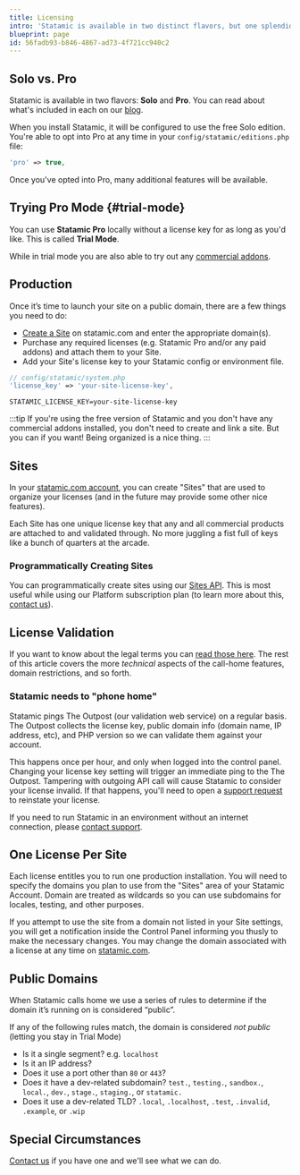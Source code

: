 ```yaml
---
title: Licensing
intro: 'Statamic is available in two distinct flavors, but one splendid codebase. Statamic Solo is **free and open source** for personal and hobby use, while **Statamic Pro** is powerful commercial software designed for team use.'
blueprint: page
id: 56fadb93-b846-4867-ad73-4f721cc940c2
---
```

## Solo vs. Pro

Statamic is available in two flavors: **Solo** and **Pro**. You can read about what's included in each on our [blog](https://statamic.com/blog/everything-about-statamic-3).

When you install Statamic, it will be configured to use the free Solo edition. You're able to opt into Pro at any time in your `config/statamic/editions.php` file:

``` php
'pro' => true,
```

Once you've opted into Pro, many additional features will be available.

## Trying Pro Mode {#trial-mode}

You can use **Statamic Pro** locally without a license key for as long as you'd like. This is called **Trial Mode**.

While in trial mode you are also able to try out any [commercial addons](https://statamic.com/addons?statamic=3).

## Production

Once it’s time to launch your site on a public domain, there are a few things you need to do:

- [Create a Site](#sites) on statamic.com and enter the appropriate domain(s).
- Purchase any required licenses (e.g. Statamic Pro and/or any paid addons) and attach them to your Site.
- Add your Site's license key to your Statamic config or environment file.

``` php
// config/statamic/system.php
'license_key' => 'your-site-license-key',
```

``` env
STATAMIC_LICENSE_KEY=your-site-license-key
```

:::tip
If you're using the free version of Statamic and you don't have any commercial addons installed, you don't need to create and link a site. But you can if you want! Being organized is a nice thing.
:::

## Sites

In your [statamic.com account](https://statamic.com/account/sites), you can create "Sites" that are used to organize your licenses (and in the future may provide some other nice features).

Each Site has one unique license key that any and all commercial products are attached to and validated through. No more juggling a fist full of keys like a bunch of quarters at the arcade.

### Programmatically Creating Sites
You can programmatically create sites using our [Sites API](/sites-api). This is most useful while using our Platform subscription plan (to learn more about this, [contact us](https://statamic.com/support)).

## License Validation

If you want to know about the legal terms you can [read those here](https://statamic.com/license). The rest of this article covers the more _technical_ aspects of the call-home features, domain restrictions, and so forth.

### Statamic needs to "phone home"

Statamic pings The Outpost (our validation web service) on a regular basis. The Outpost collects the license key, public domain info (domain name, IP address, etc), and PHP version so we can validate them against your account.

This happens once per hour, and only when logged into the control panel. Changing your license key setting will trigger an immediate ping to the The Outpost. Tampering with outgoing API call will cause Statamic to consider your license invalid. If that happens, you'll need to open a [support request][support] to reinstate your license.

If you need to run Statamic in an environment without an internet connection, please [contact support](https://statamic.com/support).

## One License Per Site

Each license entitles you to run one production installation. You will need to specify the domains you plan to use from the "Sites" area of your Statamic Account. Domain are treated as wildcards so you can use subdomains for locales, testing, and other purposes.

If you attempt to use the site from a domain not listed in your Site settings, you will get a notification inside the Control Panel informing you thusly to make the necessary changes. You may change the domain associated with a license at any time on [statamic.com](https://statamic.com/account/sites).

## Public Domains
When Statamic calls home we use a series of rules to determine if the domain it’s running on is considered “public”.

If any of the following rules match, the domain is considered _not public_ (letting you stay in Trial Mode)

- Is it a single segment? e.g. `localhost`
- Is it an IP address?
- Does it use a port other than `80` or `443`?
- Does it have a dev-related subdomain? `test.`, `testing.`, `sandbox.`,  `local.`, `dev.`, `stage.`, `staging.`, or `statamic.`
- Does it use a dev-related TLD? `.local`, `.localhost`, `.test`, `.invalid`, `.example`, or `.wip`

## Special Circumstances

[Contact us][support] if you have one and we'll see what we can do.

[support]: https://statamic.com/support
